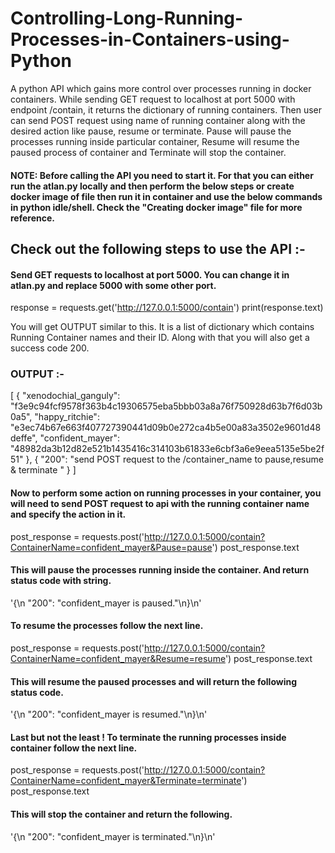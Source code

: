 # Controlling-Long-Running-Processes-in-Containers-using-Python

A python API which gains more control over processes running in docker containers. While sending GET request to localhost at port 5000 with endpoint /contain, it returns the dictionary of running containers. Then user can send POST request using name of running container along with the desired action like pause, resume or terminate. Pause will pause the processes running inside particular container, Resume will resume the paused process of container and Terminate will stop the container.

#### NOTE: Before calling the API you need to start it. For that you can either run the atlan.py locally and then perform the below steps or create docker image of file then run it in container and use the below commands in python idle/shell. Check the "Creating docker image" file for more reference. 

## Check out the following steps to use the API :-

#### Send GET requests to localhost at port 5000. You can change it in atlan.py and replace 5000 with some other port.

response = requests.get('http://127.0.0.1:5000/contain')
print(response.text)

You will get OUTPUT similar to this. It is a list of dictionary which contains Running Container names and their ID. Along with that you will also get a success code 200.

### OUTPUT :-
[
    {
        "xenodochial_ganguly": "f3e9c94fcf9578f363b4c19306575eba5bbb03a8a76f750928d63b7f6d03b0a5",
        "happy_ritchie": "e3ec74b67e663f407727390441d09b0e272ca4b5e00a83a3502e9601d48deffe",
        "confident_mayer": "48982da3b12d82e521b1435416c314103b61833e6cbf3a6e9eea5135e5be2f51"
    },
    {
        "200": "send POST request to the /container_name to pause,resume & terminate "
    }
]

#### Now to perform some action on running processes in your container, you will need to send POST request to api with the running container name and specify the action in it.

post_response = requests.post('http://127.0.0.1:5000/contain?ContainerName=confident_mayer&Pause=pause')
post_response.text

#### This will pause the processes running inside the container. And return status code with string.

'{\n    "200": "confident_mayer is paused."\n}\n'

#### To resume the processes follow the next line.

post_response = requests.post('http://127.0.0.1:5000/contain?ContainerName=confident_mayer&Resume=resume')
post_response.text

#### This will resume the paused processes and will return the following status code.

'{\n    "200": "confident_mayer is resumed."\n}\n'

#### Last but not the least ! To terminate the running processes inside container follow the next line.

post_response = requests.post('http://127.0.0.1:5000/contain?ContainerName=confident_mayer&Terminate=terminate')
post_response.text

#### This will stop the container and return the following.

'{\n    "200": "confident_mayer is terminated."\n}\n'
